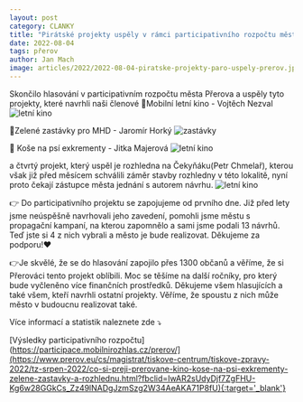 ```yaml
---
layout: post
category: CLANKY
title: "Pirátské projekty uspěly v rámci participativního rozpočtu města"
date: 2022-08-04
tags: přerov
author: Jan Mach
image: articles/2022/2022-08-04-piratske-projekty-paro-uspely-prerov.jpg  #751x422 pixelu
---
```

Skončilo hlasování v participativním rozpočtu města Přerova a uspěly tyto projekty, které navrhli naši členové
🥇Mobilní letní kino - Vojtěch Nezval
![letní kino](https://a.pirati.cz/prerov/img/articles/2022/KINO_paro.jpg)

🥈Zelené zastávky pro MHD - Jaromír Horký
![zastávky](https://a.pirati.cz/prerov/img/articles/2022/zastavka_paro.png)

🥉 Koše na psí exkrementy - Jitka Majerová
![letní kino](https://a.pirati.cz/prerov/img/articles/2022/kose_ex_paro.png)

a čtvrtý projekt, který uspěl je rozhledna na Čekyňáku(Petr Chmelař), kterou však již před měsícem schválili záměr stavby rozhledny v této lokalitě, nyní proto čekají zástupce města jednání s autorem návrhu.
![letní kino](https://a.pirati.cz/prerov/img/articles/2022/ROZHLEDNA_paro.png)  

👉 Do participativního projektu se zapojujeme od prvního dne. Již před lety jsme neúspěšně navrhovali jeho zavedení, pomohli jsme městu s propagační kampaní, na kterou zapomnělo a sami jsme podali 13 návrhů. Teď jste si 4 z nich vybrali a město je bude realizovat. Děkujeme za podporu!❤️

👉Je skvělé, že se do hlasování zapojilo přes 1300 občanů a věříme, že si Přerováci tento projekt oblíbili. Moc se těšíme na další ročníky, pro který bude vyčleněno více finančních prostředků. Děkujeme všem hlasujících a také všem, kteří navrhli ostatní projekty. Věříme, že spoustu z nich může město v budoucnu realizovat také.

Více informací a statistik naleznete zde ⤵️

[Výsledky participativního rozpočtu](https://participace.mobilnirozhlas.cz/prerov/](https://www.prerov.eu/cs/magistrat/tiskove-centrum/tiskove-zpravy-2022/tz-srpen-2022/co-si-preji-prerovane-kino-kose-na-psi-exkrementy-zelene-zastavky-a-rozhlednu.html?fbclid=IwAR2sUdyDjf7ZgFHU-Kg6w28GGkCs_Zz49lNADgJzmSzg2W34AeAKA71P8fU){:target='_blank'}
